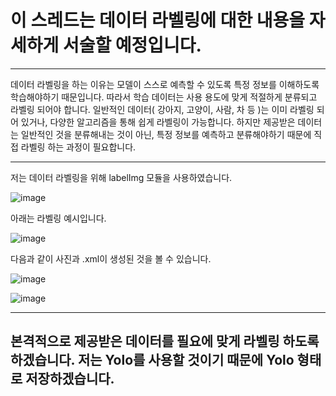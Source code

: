 # 이 스레드는 데이터 라벨링에 대한 내용을 자세하게 서술할 예정입니다.

---- -

데이터 라벨링을 하는 이유는 모델이 스스로 예측할 수 있도록 특정 정보를 이해하도록 학습해야하기 때문입니다. 따라서 학습 데이터는 사용 용도에 맞게 적절하게 분류되고 라벨링 되어야 합니다.
일반적인 데이터( 강아지, 고양이, 사람, 차 등 )는 이미 라벨링 되어 있거나, 다양한 알고리즘을 통해 쉽게 라벨링이 가능합니다.
하지만 제공받은 데이터는 일반적인 것을 분류해내는 것이 아닌, 특정 정보를 예측하고 분류해야하기 때문에 직접 라벨링 하는 과정이 필요합니다.

---- -

저는 데이터 라벨링을 위해 labelImg 모듈을 사용하였습니다.

![image](https://github.com/SeonGyuJang/CJ-TES-Project/assets/126837434/ed23742c-c706-4c19-a4f5-cbd25f146ea7)

아래는 라벨링 예시입니다.

![image](https://github.com/SeonGyuJang/CJ-TES-Project/assets/126837434/40004bb3-08d5-4788-960f-ea2309868e9e)

다음과 같이 사진과 .xml이 생성된 것을 볼 수 있습니다.

![image](https://github.com/SeonGyuJang/CJ-TES-Project/assets/126837434/3a514014-e1a4-400e-9848-f3abfe1bcac0)

![image](https://github.com/SeonGyuJang/CJ-TES-Project/assets/126837434/d51e5184-a21e-4f2e-bb73-e32e47014dfa)

---- -
## 본격적으로 제공받은 데이터를 필요에 맞게 라벨링 하도록 하겠습니다. 저는 Yolo를 사용할 것이기 때문에 Yolo 형태로 저장하겠습니다.
